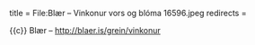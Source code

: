 title = File:Blær – Vinkonur vors og blóma 16596.jpeg
redirects =
>>>>

{{c}} Blær – http://blaer.is/grein/vinkonur